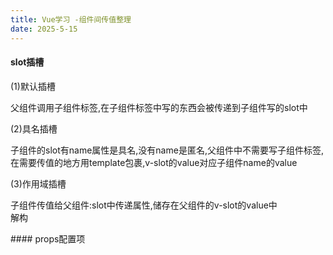 ```yaml
---
title: Vue学习 -组件间传值整理
date: 2025-5-15
---
```

#### slot插槽
(1)默认插槽<br>
<p>
  父组件调用子组件标签,在子组件标签中写的东西会被传递到子组件写的slot中
</p>
(2)具名插槽<br> 
<p>
  子组件的slot有name属性是具名,没有name是匿名,父组件中不需要写子组件标签,在需要传值的地方用template包裹,v-slot的value对应子组件name的value
</p>
(3)作用域插槽<br>
<p>
  子组件传值给父组件:slot中传递属性,储存在父组件的v-slot的value中<br>
  解构
</p>
#### props配置项
